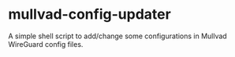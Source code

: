 # mullvad-config-updater
A simple shell script to add/change some configurations in Mullvad WireGuard config files.
